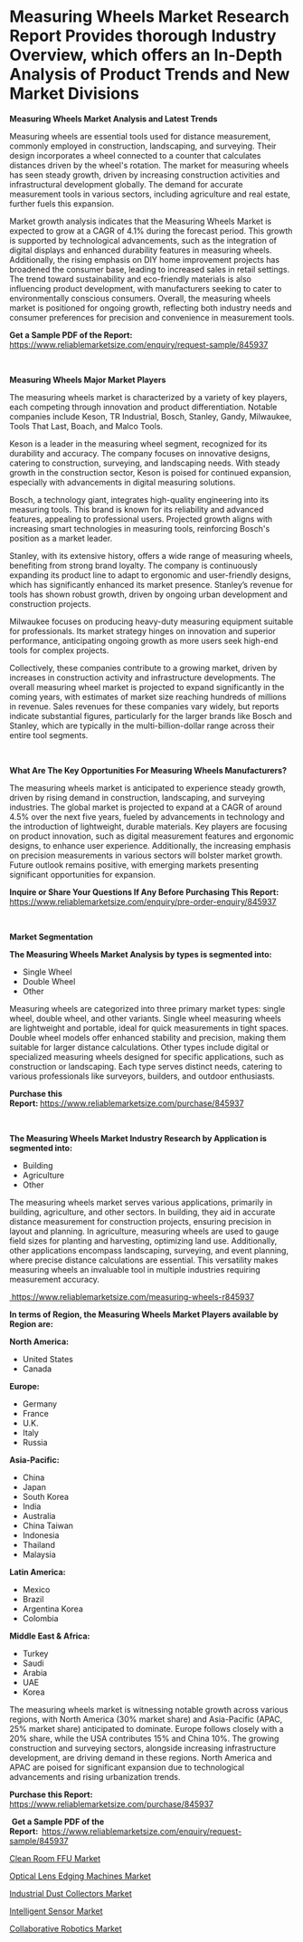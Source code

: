 <p><h1>Measuring Wheels Market Research Report Provides thorough Industry Overview, which offers an In-Depth Analysis of Product Trends and New Market Divisions</h1></p><p><strong>Measuring Wheels Market Analysis and Latest Trends</strong></p>
<p><p>Measuring wheels are essential tools used for distance measurement, commonly employed in construction, landscaping, and surveying. Their design incorporates a wheel connected to a counter that calculates distances driven by the wheel's rotation. The market for measuring wheels has seen steady growth, driven by increasing construction activities and infrastructural development globally. The demand for accurate measurement tools in various sectors, including agriculture and real estate, further fuels this expansion.</p><p>Market growth analysis indicates that the Measuring Wheels Market is expected to grow at a CAGR of 4.1% during the forecast period. This growth is supported by technological advancements, such as the integration of digital displays and enhanced durability features in measuring wheels. Additionally, the rising emphasis on DIY home improvement projects has broadened the consumer base, leading to increased sales in retail settings. The trend toward sustainability and eco-friendly materials is also influencing product development, with manufacturers seeking to cater to environmentally conscious consumers. Overall, the measuring wheels market is positioned for ongoing growth, reflecting both industry needs and consumer preferences for precision and convenience in measurement tools.</p></p>
<p><strong>Get a Sample PDF of the Report:&nbsp;</strong> <a href="https://www.reliablemarketsize.com/enquiry/request-sample/845937?utm_campaign=1103&utm_medium=2&utm_source=Github&utm_content=ia&utm_term=10042025&utm_id=measuring-wheels">https://www.reliablemarketsize.com/enquiry/request-sample/845937</a></p>
<p>&nbsp;</p>
<p><strong>Measuring Wheels Major Market Players</strong></p>
<p><p>The measuring wheels market is characterized by a variety of key players, each competing through innovation and product differentiation. Notable companies include Keson, TR Industrial, Bosch, Stanley, Gandy, Milwaukee, Tools That Last, Boach, and Malco Tools. </p><p>Keson is a leader in the measuring wheel segment, recognized for its durability and accuracy. The company focuses on innovative designs, catering to construction, surveying, and landscaping needs. With steady growth in the construction sector, Keson is poised for continued expansion, especially with advancements in digital measuring solutions.</p><p>Bosch, a technology giant, integrates high-quality engineering into its measuring tools. This brand is known for its reliability and advanced features, appealing to professional users. Projected growth aligns with increasing smart technologies in measuring tools, reinforcing Bosch's position as a market leader.</p><p>Stanley, with its extensive history, offers a wide range of measuring wheels, benefiting from strong brand loyalty. The company is continuously expanding its product line to adapt to ergonomic and user-friendly designs, which has significantly enhanced its market presence. Stanley’s revenue for tools has shown robust growth, driven by ongoing urban development and construction projects.</p><p>Milwaukee focuses on producing heavy-duty measuring equipment suitable for professionals. Its market strategy hinges on innovation and superior performance, anticipating ongoing growth as more users seek high-end tools for complex projects.</p><p>Collectively, these companies contribute to a growing market, driven by increases in construction activity and infrastructure developments. The overall measuring wheel market is projected to expand significantly in the coming years, with estimates of market size reaching hundreds of millions in revenue. Sales revenues for these companies vary widely, but reports indicate substantial figures, particularly for the larger brands like Bosch and Stanley, which are typically in the multi-billion-dollar range across their entire tool segments.</p></p>
<p>&nbsp;</p>
<p><strong>What Are The Key Opportunities For Measuring Wheels Manufacturers?</strong></p>
<p><p>The measuring wheels market is anticipated to experience steady growth, driven by rising demand in construction, landscaping, and surveying industries. The global market is projected to expand at a CAGR of around 4.5% over the next five years, fueled by advancements in technology and the introduction of lightweight, durable materials. Key players are focusing on product innovation, such as digital measurement features and ergonomic designs, to enhance user experience. Additionally, the increasing emphasis on precision measurements in various sectors will bolster market growth. Future outlook remains positive, with emerging markets presenting significant opportunities for expansion.</p></p>
<p><strong>Inquire or Share Your Questions If Any Before Purchasing This Report:</strong> <a href="https://www.reliablemarketsize.com/enquiry/pre-order-enquiry/845937?utm_campaign=1103&utm_medium=2&utm_source=Github&utm_content=ia&utm_term=10042025&utm_id=measuring-wheels">https://www.reliablemarketsize.com/enquiry/pre-order-enquiry/845937</a></p>
<p>&nbsp;</p>
<p><strong>Market Segmentation</strong></p>
<p><strong>The Measuring Wheels Market Analysis by types is segmented into:</strong></p>
<p><ul><li>Single Wheel</li><li>Double Wheel</li><li>Other</li></ul></p>
<p><p>Measuring wheels are categorized into three primary market types: single wheel, double wheel, and other variants. Single wheel measuring wheels are lightweight and portable, ideal for quick measurements in tight spaces. Double wheel models offer enhanced stability and precision, making them suitable for larger distance calculations. Other types include digital or specialized measuring wheels designed for specific applications, such as construction or landscaping. Each type serves distinct needs, catering to various professionals like surveyors, builders, and outdoor enthusiasts.</p></p>
<p><strong>Purchase this Report:&nbsp;</strong><a href="https://www.reliablemarketsize.com/purchase/845937?utm_campaign=1103&utm_medium=2&utm_source=Github&utm_content=ia&utm_term=10042025&utm_id=measuring-wheels">https://www.reliablemarketsize.com/purchase/845937</a></p>
<p>&nbsp;</p>
<p><strong>The Measuring Wheels Market Industry Research by Application is segmented into:</strong></p>
<p><ul><li>Building</li><li>Agriculture</li><li>Other</li></ul></p>
<p><p>The measuring wheels market serves various applications, primarily in building, agriculture, and other sectors. In building, they aid in accurate distance measurement for construction projects, ensuring precision in layout and planning. In agriculture, measuring wheels are used to gauge field sizes for planting and harvesting, optimizing land use. Additionally, other applications encompass landscaping, surveying, and event planning, where precise distance calculations are essential. This versatility makes measuring wheels an invaluable tool in multiple industries requiring measurement accuracy.</p></p>
<p><a href="https://www.reliablemarketsize.com/measuring-wheels-r845937?utm_campaign=1103&utm_medium=2&utm_source=Github&utm_content=ia&utm_term=10042025&utm_id=measuring-wheels">&nbsp;https://www.reliablemarketsize.com/measuring-wheels-r845937</a></p>
<p><strong>In terms of Region, the Measuring Wheels Market Players available by Region are:</strong></p>
<p>
    <p> <strong> North America: </strong>
        <ul>
            <li>United States</li>
            <li>Canada</li>
        </ul>
        </p> 
    <p> <strong> Europe: </strong>
        <ul>
            <li>Germany</li>
            <li>France</li>
            <li>U.K.</li>
            <li>Italy</li>
            <li>Russia</li>
        </ul>
        </p> 
    <p> <strong> Asia-Pacific: </strong>
        <ul>
            <li>China</li>
            <li>Japan</li>
            <li>South Korea</li>
            <li>India</li>
            <li>Australia</li>
            <li>China Taiwan</li>
            <li>Indonesia</li>
            <li>Thailand</li>
            <li>Malaysia</li>
        </ul>
        </p> 
    <p> <strong> Latin America: </strong>
        <ul>
            <li>Mexico</li>
            <li>Brazil</li>
            <li>Argentina Korea</li>
            <li>Colombia</li>
        </ul>
        </p> 
    <p> <strong> Middle East & Africa: </strong>
        <ul>
            <li>Turkey</li>
            <li>Saudi</li>
            <li>Arabia</li>
            <li>UAE</li>
            <li>Korea</li>
        </ul>
    </p>
    </p>
<p><p>The measuring wheels market is witnessing notable growth across various regions, with North America (30% market share) and Asia-Pacific (APAC, 25% market share) anticipated to dominate. Europe follows closely with a 20% share, while the USA contributes 15% and China 10%. The growing construction and surveying sectors, alongside increasing infrastructure development, are driving demand in these regions. North America and APAC are poised for significant expansion due to technological advancements and rising urbanization trends.</p></p>
<p><strong>Purchase this Report: </strong><a href="https://www.reliablemarketsize.com/purchase/845937?utm_campaign=1103&utm_medium=2&utm_source=Github&utm_content=ia&utm_term=10042025&utm_id=measuring-wheels">https://www.reliablemarketsize.com/purchase/845937</a></p>
<p>&nbsp;<strong>Get a Sample PDF of the Report:&nbsp;&nbsp;</strong><a href="https://www.reliablemarketsize.com/enquiry/request-sample/845937?utm_campaign=1103&utm_medium=2&utm_source=Github&utm_content=ia&utm_term=10042025&utm_id=measuring-wheels">https://www.reliablemarketsize.com/enquiry/request-sample/845937</a></p>
<p><strong></strong></p>
<p><p><a href="https://github.com/spehnluenaru/Market-Research-Report-List-1/blob/main/clean-room-ffu-market.md?utm_campaign=1103&utm_medium=2&utm_source=Github&utm_content=ia&utm_term=10042025&utm_id=measuring-wheels">Clean Room FFU Market</a></p><p><a href="https://github.com/jaspartatin/Market-Research-Report-List-1/blob/main/optical-lens-edging-machines-market.md?utm_campaign=1103&utm_medium=2&utm_source=Github&utm_content=ia&utm_term=10042025&utm_id=measuring-wheels">Optical Lens Edging Machines Market</a></p><p><a href="https://github.com/alefermeivys/Market-Research-Report-List-1/blob/main/industrial-dust-collectors-market.md?utm_campaign=1103&utm_medium=2&utm_source=Github&utm_content=ia&utm_term=10042025&utm_id=measuring-wheels">Industrial Dust Collectors Market</a></p><p><a href="https://github.com/kluviabolofo/Market-Research-Report-List-1/blob/main/intelligent-sensor-market.md?utm_campaign=1103&utm_medium=2&utm_source=Github&utm_content=ia&utm_term=10042025&utm_id=measuring-wheels">Intelligent Sensor Market</a></p><p><a href="https://github.com/toghojbeinta/Market-Research-Report-List-1/blob/main/collaborative-robotics-market.md?utm_campaign=1103&utm_medium=2&utm_source=Github&utm_content=ia&utm_term=10042025&utm_id=measuring-wheels">Collaborative Robotics Market</a></p></p>